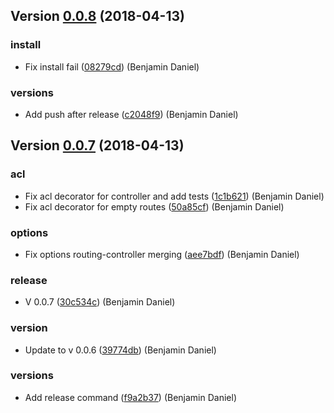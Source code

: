 ## Version [0.0.8](https://github.com/BenjD90/routing-controllers-wrapper/compare/0.0.7...0.0.8) (2018-04-13)


### install

* Fix install fail ([08279cd](https://github.com/BenjD90/routing-controllers-wrapper/commit/08279cd)) (Benjamin Daniel)

### versions

* Add push after release ([c2048f9](https://github.com/BenjD90/routing-controllers-wrapper/commit/c2048f9)) (Benjamin Daniel)



## Version [0.0.7](https://github.com/BenjD90/routing-controllers-wrapper/compare/1c1b621...0.0.7) (2018-04-13)


### acl

* Fix acl decorator for controller and add tests ([1c1b621](https://github.com/BenjD90/routing-controllers-wrapper/commit/1c1b621)) (Benjamin Daniel)
* Fix acl decorator for empty routes ([50a85cf](https://github.com/BenjD90/routing-controllers-wrapper/commit/50a85cf)) (Benjamin Daniel)

### options

* Fix options routing-controller merging ([aee7bdf](https://github.com/BenjD90/routing-controllers-wrapper/commit/aee7bdf)) (Benjamin Daniel)

### release

* V 0.0.7 ([30c534c](https://github.com/BenjD90/routing-controllers-wrapper/commit/30c534c)) (Benjamin Daniel)

### version

* Update to v 0.0.6 ([39774db](https://github.com/BenjD90/routing-controllers-wrapper/commit/39774db)) (Benjamin Daniel)

### versions

* Add release command ([f9a2b37](https://github.com/BenjD90/routing-controllers-wrapper/commit/f9a2b37)) (Benjamin Daniel)



